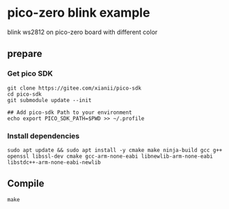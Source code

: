# pico-zero blink example
blink ws2812 on pico-zero board with different color

## prepare

### Get pico SDK

```shell
git clone https://gitee.com/xianii/pico-sdk
cd pico-sdk
git submodule update --init

## Add pico-sdk Path to your environment
echo export PICO_SDK_PATH=$PWD >> ~/.profile
```

### Install dependencies

```shell
sudo apt update && sudo apt install -y cmake make ninja-build gcc g++ openssl libssl-dev cmake gcc-arm-none-eabi libnewlib-arm-none-eabi libstdc++-arm-none-eabi-newlib
```

## Compile

```shell
make
```
